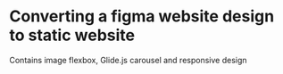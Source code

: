 # Converting a figma website design to static website
Contains image flexbox, Glide.js carousel and responsive design
